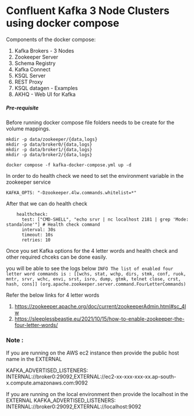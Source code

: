 # Confluent Kafka 3 Node Clusters using docker compose

Components of the docker compose:

1. Kafka Brokers - 3 Nodes
2. Zookeeper Server
3. Schema Registry
4. Kafka Connect
5. KSQL Server
6. REST Proxy
7. KSQL datagen - Examples
8. AKHQ - Web UI for Kafka


   
##### Pre-requisite
Before running docker compose file folders needs to be create for the volume mappings.
```
mkdir -p data/zookeeper/{data,logs}
mkdir -p data/broker0/{data,logs}
mkdir -p data/broker1/{data,logs}
mkdir -p data/broker2/{data,logs}
```

```
docker compose -f kafka-docker-compose.yml up -d
```


In order to do health check we need to set the environment variable in the zookeeper service

```
KAFKA_OPTS: "-Dzookeeper.4lw.commands.whitelist=*"
```

After that we can do health check

```
    healthcheck:
      test: ["CMD-SHELL", "echo srvr | nc localhost 2181 | grep 'Mode: standalone'"] # Health check command
      interval: 30s
      timeout: 10s
      retries: 10
```

Once you set Kafka options for the 4 letter words and health check and other required chceks can be done easily.

you will be able to see the logs below
`INFO The list of enabled four letter word commands is : [[wchs, stat, wchp, dirs, stmk, conf, ruok, mntr, srvr, wchc, envi, srst, isro, dump, gtmk, telnet close, crst, hash, cons]] (org.apache.zookeeper.server.command.FourLetterCommands)`

Refer the below links for 4 letter words  
1. https://zookeeper.apache.org/doc/current/zookeeperAdmin.html#sc_4lw  
2. https://sleeplessbeastie.eu/2021/10/15/how-to-enable-zookeeper-the-four-letter-words/  


### Note :
If you are running on the AWS ec2 instance then provide the public host name in the EXTERNAL

KAFKA_ADVERTISED_LISTENERS: INTERNAL://broker0:29092,EXTERNAL://ec2-xx-xxx-xxx-xx.ap-south-x.compute.amazonaws.com:9092

If you are running on the local environment then provide the localhost in the EXTERNAL
KAFKA_ADVERTISED_LISTENERS: INTERNAL://broker0:29092,EXTERNAL://localhost:9092
